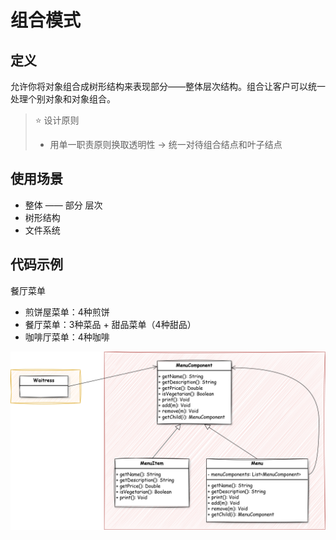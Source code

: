# 组合模式

## 定义
允许你将对象组合成树形结构来表现部分——整体层次结构。组合让客户可以统一处理个别对象和对象组合。
> ⭐ 设计原则
> - 用单一职责原则换取透明性 -> 统一对待组合结点和叶子结点

## 使用场景
- 整体 —— 部分 层次
- 树形结构
- 文件系统

## 代码示例
餐厅菜单
- 煎饼屋菜单：4种煎饼
- 餐厅菜单：3种菜品 + 甜品菜单（4种甜品）
- 咖啡厅菜单：4种咖啡

![](img/composite_pattern.svg)
